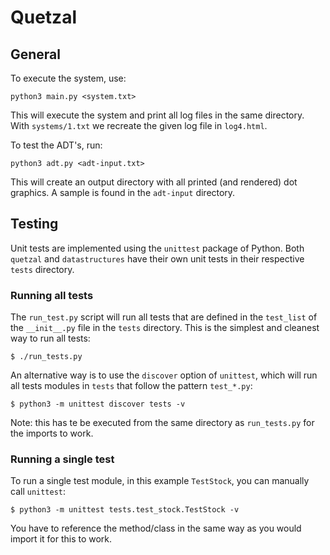# Quetzal

## General

To execute the system, use:

    python3 main.py <system.txt>

This will execute the system and print all log files in the same directory. With `systems/1.txt` we recreate the given log file in `log4.html`.

To test the ADT's, run:

    python3 adt.py <adt-input.txt>

This will create an output directory with all printed (and rendered) dot graphics. A sample is found in the `adt-input` directory.

## Testing

Unit tests are implemented using the `unittest` package of Python. Both `quetzal` and `datastructures` have their own unit tests in their respective `tests` directory.

### Running all tests

The `run_test.py` script will run all tests that are defined in the `test_list` of the `__init__.py` file in the `tests` directory. This is the simplest and cleanest way to run all tests:

    $ ./run_tests.py

An alternative way is to use the `discover` option of `unittest`, which will run all tests modules in `tests` that follow the pattern `test_*.py`:

    $ python3 -m unittest discover tests -v

Note: this has te be executed from the same directory as `run_tests.py` for the imports to work.

### Running a single test

To run a single test module, in this example `TestStock`, you can manually call `unittest`:

    $ python3 -m unittest tests.test_stock.TestStock -v

You have to reference the method/class in the same way as you would import it for this to work.
